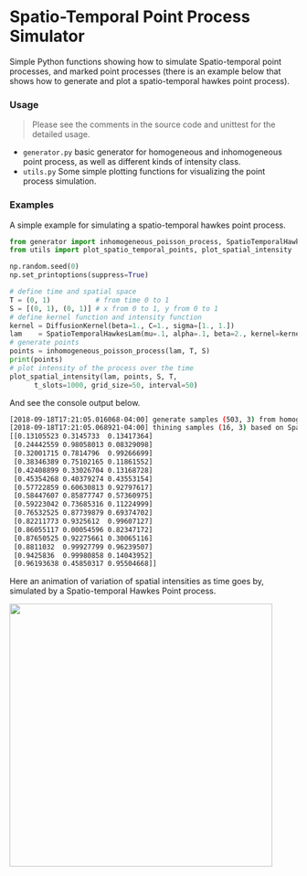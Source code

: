 Spatio-Temporal Point Process Simulator
===

Simple Python functions showing how to simulate Spatio-temporal point processes, and marked point processes (there is an example below that shows how to generate and plot a spatio-temporal hawkes point process).

### Usage

> Please see the comments in the source code and unittest for the detailed usage.

- `generator.py` basic generator for homogeneous and inhomogeneous point process, as well as different kinds of intensity class.
- `utils.py` Some simple plotting functions for visualizing the point process simulation.

### Examples

A simple example for simulating a spatio-temporal hawkes point process.
```python
from generator import inhomogeneous_poisson_process, SpatioTemporalHawkesLam
from utils import plot_spatio_temporal_points, plot_spatial_intensity

np.random.seed(0)
np.set_printoptions(suppress=True)

# define time and spatial space
T = (0, 1)           # from time 0 to 1
S = [(0, 1), (0, 1)] # x from 0 to 1, y from 0 to 1
# define kernel function and intensity function
kernel = DiffusionKernel(beta=1., C=1., sigma=[1., 1.])
lam    = SpatioTemporalHawkesLam(mu=.1, alpha=.1, beta=2., kernel=kernel, maximum=1e+4)
# generate points
points = inhomogeneous_poisson_process(lam, T, S)
print(points)
# plot intensity of the process over the time
plot_spatial_intensity(lam, points, S, T,
      t_slots=1000, grid_size=50, interval=50)
```

And see the console output below.
```bash
[2018-09-18T17:21:05.016068-04:00] generate samples (503, 3) from homogeneous poisson point process
[2018-09-18T17:21:05.068921-04:00] thining samples (16, 3) based on Spatio-temporal Hawkes point process intensity with mu=1, beta=1, sigma=[10.0, 1.0]
[[0.13105523 0.3145733  0.13417364]
 [0.24442559 0.98058013 0.08329098]
 [0.32001715 0.7814796  0.99266699]
 [0.38346389 0.75102165 0.11861552]
 [0.42408899 0.33026704 0.13168728]
 [0.45354268 0.40379274 0.43553154]
 [0.57722859 0.60630813 0.92797617]
 [0.58447607 0.85877747 0.57360975]
 [0.59223042 0.73685316 0.11224999]
 [0.76532525 0.87739879 0.69374702]
 [0.82211773 0.9325612  0.99607127]
 [0.86055117 0.00054596 0.82347172]
 [0.87650525 0.92275661 0.30065116]
 [0.8811032  0.99927799 0.96239507]
 [0.9425836  0.99980858 0.14043952]
 [0.96193638 0.45850317 0.95504668]]
```

Here an animation of variation of spatial intensities as time goes by, simulated by a Spatio-temporal Hawkes Point process.

<img width="460" height="460" src="https://github.com/meowoodie/Spatio-Temporal-Point-Process-Simulator/blob/master/results/hpp_clips.gif">
